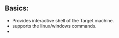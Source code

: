 ## Basics:
- Provides interactive shell of the Target machine.
- supports the linux/windows commands.
- 

